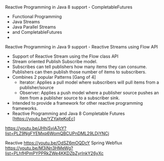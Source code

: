 Reactive Programming in Java 8 support - CompletableFutures
- Functional Programming 
- Java Streams
- Java Parallel Streams
- and CompletableFutures
- 
Reactive Programming in Java 9 support - Reactive Streams using Flow API
- Support of Reactive Stream using the Flow class API
- Stream oriented Publish Subscribe model.
- Subscribes can tell publishers how many items they can consume. Publishers can then publish those number of items to subscribers.
- Combines 2 popular Patterns [Gang of 4] 
  - Iterator: Applies a pull model where subscribers will pull items from a publisher/source 
  - Observer: Applies a push model where a publisher source pushes an item from a publisher source to a subscriber sink.
- Intended to provide a framework for other reactive programming frameworks.
- Reactive Programming and Java 8 Completable Futures [https://youtu.be/YZYajteKoEc]


https://youtu.be/JHhjSvjA7cY?list=PLZ9NgFYEMxp6WomQBCUPnDML29LDjYNCj



Reactive
    https://youtu.be/OdSZ6mOQDcY
Spring Webflux
    https://youtu.be/M3jNn3HMeWg?list=PLhfHPmPYPPRkZWe4KKDZbZyrlnkY26yXc